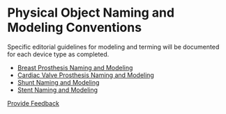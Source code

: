 # Physical Object Naming and Modeling Conventions

Specific editorial guidelines for modeling and terming will be documented for each device type as completed.

* [Breast Prosthesis Naming and Modeling](breast-prosthesis-naming-and-modeling.md)
* [Cardiac Valve Prosthesis Naming and Modeling](cardiac-valve-prosthesis-naming-and-modeling.md)
* [Shunt Naming and Modeling](shunt-naming-and-modeling.md)
* [Stent Naming and Modeling](stent-naming-and-modeling.md)

<a href="https://docs.google.com/forms/d/e/1FAIpQLScTmbZIf0UEQwYDkY27EEWBkaiYkHSbR0_9DmFrMLXoQLyL7Q/viewform?usp=pp_url&#x26;entry.1767247133=SCT+Editorial+Guide&#x26;entry.670899847=Physical%20Object%20Naming%20and%20Modeling%20Conventions" class="button primary">Provide Feedback</a>
